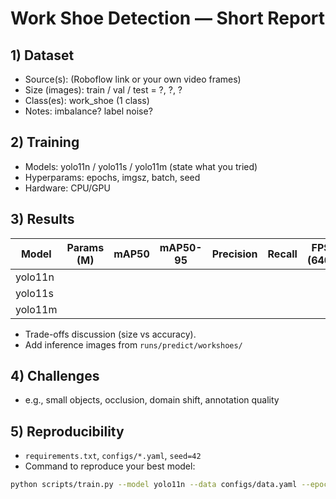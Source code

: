# Work Shoe Detection — Short Report

## 1) Dataset
- Source(s): (Roboflow link or your own video frames)
- Size (images): train / val / test = ?, ?, ?
- Class(es): work_shoe (1 class)
- Notes: imbalance? label noise?

## 2) Training
- Models: yolo11n / yolo11s / yolo11m (state what you tried)
- Hyperparams: epochs, imgsz, batch, seed
- Hardware: CPU/GPU

## 3) Results
| Model   | Params (M) | mAP50 | mAP50-95 | Precision | Recall | FPS (640) |
|---------|------------|-------|----------|-----------|--------|-----------|
| yolo11n |            |       |          |           |        |           |
| yolo11s |            |       |          |           |        |           |
| yolo11m |            |       |          |           |        |           |

- Trade-offs discussion (size vs accuracy).
- Add inference images from `runs/predict/workshoes/`

## 4) Challenges
- e.g., small objects, occlusion, domain shift, annotation quality

## 5) Reproducibility
- `requirements.txt`, `configs/*.yaml`, `seed=42`
- Command to reproduce your best model:
```bash
python scripts/train.py --model yolo11n --data configs/data.yaml --epochs 50
```